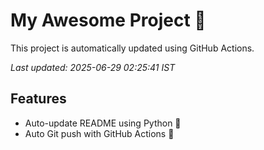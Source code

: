 # My Awesome Project 🚀

This project is automatically updated using GitHub Actions.

_Last updated: 2025-06-29 02:25:41 IST_

## Features
- Auto-update README using Python 🐍
- Auto Git push with GitHub Actions 🤖
